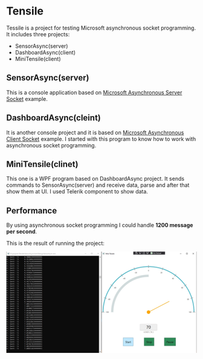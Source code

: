 # Tensile
Tessile is a project for testing Microsoft asynchronous socket programming. It includes three projects:
  - SensorAsync(server)
  - DashboardAsync(client)
  - MiniTensile(client)
## SensorAsync(server)
This is a console application based on [Microsoft Asynchronous Server Socket](https://docs.microsoft.com/en-us/dotnet/framework/network-programming/asynchronous-server-socket-example) example.
## DashboardAsync(cleint)
It is another console project and it is based on [Microsoft Asynchronous Client Socket](https://docs.microsoft.com/en-us/dotnet/framework/network-programming/asynchronous-client-socket-example) example. I started with this program to know how to work with asynchronous socket programming.
## MiniTensile(clinet)
This one is a WPF program based on DashboardAsync project. It sends commands to SensorAsync(server) and receive data, parse and after that show them at UI. I used Telerik component to show data. 
## Performance
By using asynchronous socket programming I could handle **1200 message per second**.

This is the result of running the project:

![minitensile runtime image](https://github.com/ahmadasm/Tensile/blob/master/minitensile.jpg)


